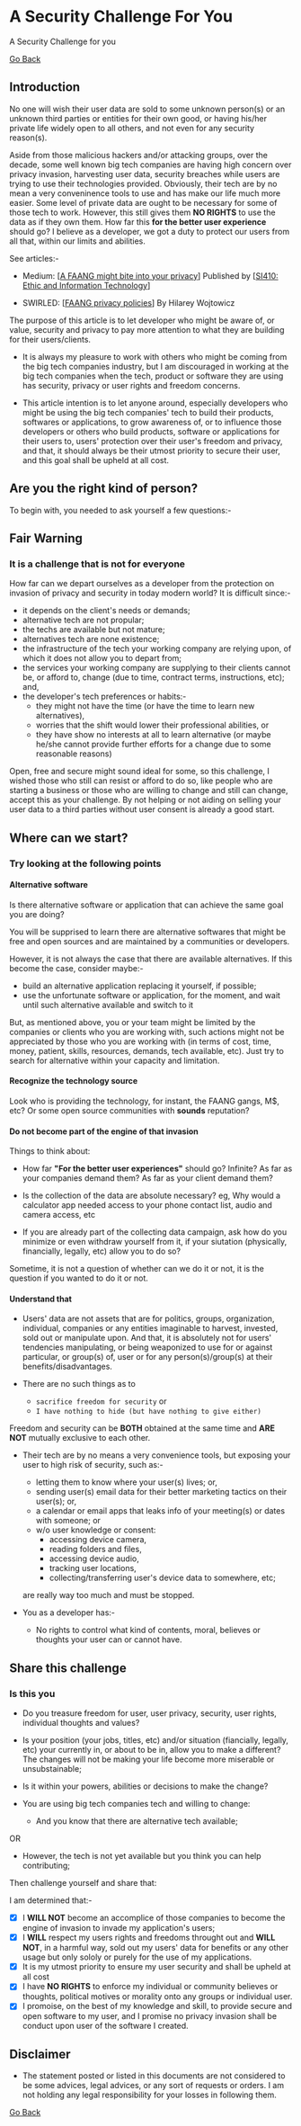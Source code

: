 # A Security Challenge For You

A Security Challenge for you

[Go Back](../../README.md)

## Introduction

No one will wish their user data are sold to some unknown person(s) or an unknown
third parties or entities for their own good, or having his/her private life widely
open to all others, and not even for any security reason(s).

Aside from those malicious hackers and/or attacking groups, over the decade,
some well known big tech companies are having high concern over privacy invasion,
 harvesting user data, security breaches while users are trying to use their
 technologies provided. Obviously, their tech are by no mean a very conveninence
 tools to use and has make our life much more easier. Some level of private data
 are ought to be necessary for some of those tech to work. However, this still
 gives them __NO RIGHTS__ to use the data as if they own them. How far this
 __for the better user experience__ should go? I believe as a developer,
 we got a duty to protect our users from all that, within our limits and abilities.

See articles:-

- Medium: [[A FAANG might bite into your privacy](https://medium.com/si-410-ethics-and-information-technology/a-faang-might-bite-into-your-privacy-dcd240defe1b)]
Published by [[SI410: Ethic and Information Technology](https://medium.com/si-410-ethics-and-information-technology)]

- SWIRLED: [[FAANG privacy policies](https://swirled.com/faang-privacy-policies/)]
By Hilarey Wojtowicz

The purpose of this article is to let developer who might be aware of, or value,
security and privacy to pay more attention to what they are building for their users/clients.

- It is always my pleasure to work with others who might be coming from the big tech
 companies industry, but I am discouraged in working at the big tech companies
 when the tech, product or software they are using has security,
 privacy or user rights and freedom concerns.

- This article intention is to let anyone around, especially developers who might
 be using the big tech companies' tech to build their products, softwares or
 applications, to grow awareness of, or to influence those developers or others who
 build products, software or applications for their users to, users' protection
 over their user's freedom and privacy, and that, it should always be their utmost
 priority to secure their user, and this goal shall be upheld at all cost.

## Are you the right kind of person?

To begin with, you needed to ask yourself a few questions:-

## Fair Warning

### It is a challenge that is not for everyone

How far can we depart ourselves as a developer from the protection on invasion of
 privacy and security in today modern world? It is difficult since:-

- it depends on the client's needs or demands;
- alternative tech are not propular;
- the techs are available but not mature;
- alternatives tech are none existence;
- the infrastructure of the tech your working company are relying upon, of which
it does not allow you to depart from;
- the services your working company are supplying to their clients cannot be, or
afford to, change (due to time, contract terms, instructions, etc); and,
- the developer's tech preferences or habits:-
  - they might not have the time (or have the time to learn new alternatives),
  - worries that the shift would lower their professional abilities, or
  - they have show no interests at all to learn alternative (or maybe he/she cannot
  provide further efforts for a change due to some reasonable reasons)

Open, free and secure might sound ideal for some, so this challenge, I wished those
who still can resist or afford to do so, like people who are starting a business
or those who are willing to change and still can change, accept this as your challenge.
By not helping or not aiding on selling your user data to a third parties without
user consent is already a good start.

## Where can we start?

### Try looking at the following points

#### Alternative software

Is there alternative software or application that can achieve
the same goal you are doing?

You will be supprised to learn there are alternative softwares that might be
free and open sources and are maintained by a communities or developers.

However, it is not always the case that there are available alternatives. If this
become the case, consider maybe:-

- build an alternative application replacing it yourself, if possible;
- use the unfortunate software or application, for the moment, and wait until such
 alternative available and switch to it

But, as mentioned above, you or your team might be limited by the companies or
 clients who you are working with, such actions might not be appreciated by those
 who you are working with (in terms of cost, time, money, patient, skills,
 resources, demands, tech available, etc). Just try to search for alternative
 within your capacity and limitation.

#### Recognize the technology source

Look who is providing the technology, for instant, the FAANG gangs, M$, etc?
Or some open source communities with __sounds__ reputation?

#### Do not become part of the engine of that invasion

Things to think about:

- How far __"For the better user experiences"__ should go? Infinite?
As far as your companies demand them? As far as your client demand them?

- Is the collection of the data are absolute necessary?
 eg, Why would a calculator app needed access to your phone contact list,
 audio and camera access, etc

- If you are already part of the collecting data campaign, ask how do you
minimize or even withdraw yourself from it,
if your siutation (physically, financially, legally, etc) allow you to do so?

Sometime, it is not a question of whether can we do it or not,
it is the question if you wanted to do it or not.

#### Understand that

- Users' data are not assets that are for politics, groups, organization,
 individual, companies or any entities imaginable to harvest, invested, sold out
 or manipulate upon. And that, it is absolutely not for users' tendencies
 manipulating, or being weaponized to use for or against particular, or group(s)
 of, user or for any person(s)/group(s) at their benefits/disadvantages.
- There are no such things as to

  - `sacrifice freedom for security` or
  - `I have nothing to hide (but have nothing to give either)`

Freedom and security can be __BOTH__ obtained at the same time and
__ARE NOT__ mutually exclusive to each other.

- Their tech are by no means a very convenience tools, but exposing your user
to high risk of security, such as:-

  - letting them to know where your user(s) lives; or,
  - sending user(s) email data for their better marketing tactics on their user(s);
  or,
  - a calendar or email apps that leaks info of your meeting(s) or dates with someone;
  or
  - w/o user knowledge or consent:
    - accessing device camera,
    - reading folders and files,
    - accessing device audio,
    - tracking user locations,
    - collecting/transferring user's device data to somewhere, etc;
  
  are really way too much and must be stopped.

- You as a developer has:-
  - No rights to control what kind of contents, moral, believes or thoughts
  your user can or cannot have.

## Share this challenge

### Is this you

- Do you treasure freedom for user, user privacy, security, user rights,
individual thoughts and values?
- Is your position (your jobs, titles, etc) and/or situation (fiancially,
legally, etc) your currently in, or about to be in, allow you to make a different?
The changes will not be making your life become more miserable or unsubstainable;

- Is it within your powers, abilities or decisions to make the change?
- You are using big tech companies tech and willing to change:
  - And you know that there are alternative tech available;

OR

- However, the tech is not yet available but you think you can help contributing;

Then challenge yourself and share that:

I am determined that:-

- [x] I __WILL NOT__ become an accomplice of those companies to become the engine
of invasion to invade my application's users;
- [x] I __WILL__ respect my users rights and freedoms throught out and
__WILL NOT__, in a harmful way, sold out my users' data for benefits or any other
usage but only sololy or purely for the use of my applications.
- [x] It is my utmost priority to ensure my user security and shall be upheld
at all cost
- [x] I have __NO RIGHTS__ to enforce my individual or community believes or
thoughts, political motives or morality onto any groups or individual user.
- [x] I promoise, on the best of my knowledge and skill, to provide secure and open
software to my user, and I promise no privacy invasion shall be conduct upon user
of the software I created.

## Disclaimer

- The statement posted or listed in this documents are not considered to be some
advices, legal advices, or any sort of requests or orders. I am not holding any
legal responsibility for your losses in following them.

[Go Back](https://github.com/SirrorsMoore1975)

